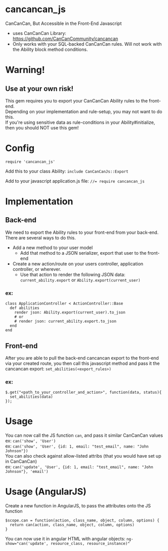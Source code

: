 # cancancan_js
CanCanCan, But Accessible in the Front-End Javascript
- uses CanCanCan Library: https://github.com/CanCanCommunity/cancancan
- Only works with your SQL-backed CanCanCan rules. Will not work with the Ability block method conditions.

# Warning!
## Use at your own risk!
This gem requires you to export your CanCanCan Ability rules to the front-end.  
Depending on your implementation and rule-setup, you may not want to do this.  
If you're using sensitive data as rule-conditions in your Ability#initialize, then you should NOT use this gem!

# Config
`require 'cancancan_js'`

Add this to your class Ability:
`include CanCanCanJs::Export`

Add to your javascript application.js file:
`//= require cancancan_js`

# Implementation
## Back-end
We need to export the Ability rules to your front-end from your back-end. There are several ways to do this.
- Add a new method to your user model
  - Add that method to a JSON serializer, export that user to the front-end
- Create a new action/route on your users controller, application controller, or wherever.
  - Use that action to render the following JSON data: `current_ability.export` or `Ability.export(current_user)`
### ex:
```
class ApplicationController < ActionController::Base
  def abilities
    render json: Ability.export(current_user).to_json
    # or
    # render json: current_ability.export.to_json
  end
end
```

## Front-end
After you are able to pull the back-end cancancan export to the front-end via your created route, you then call this javascript method and pass it the cancancan export:
`set_abilities(<export_rules>)`
### ex:
```
$.get("<path_to_your_controller_and_action>", function(data, status){
  set_abilities(data)
});
```

# Usage
You can now call the JS function `can`, and pass it similar CanCanCan values  
ex: `can('show', 'User')`  
ex: `can('show', 'User', {id: 1, email: "test_email", name: "John Johnson"})`  
You can also check against allow-listed attribs (that you would have set up in CanCanCan)  
ex: `can('update', 'User', {id: 1, email: "test_email", name: "John Johnson"}, 'email')`  

# Usage (AngularJS)  
Create a new function in AngularJS, to pass the attributes onto the JS function  
```
$scope.can = function(action, class_name, object, column, options) {
  return can(action, class_name, object, column, options)
}
```
You can now use it in angular HTML with angular objects:
`ng-show="can('update', resource_class, resource_instance)"`
